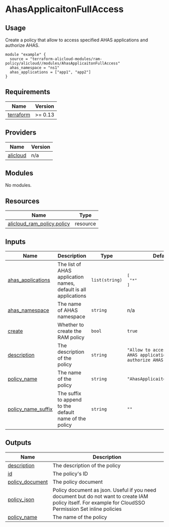 # AhasApplicaitonFullAccess

## Usage

Create a policy that allow to access specified AHAS applications and authorize AHAS.

```hcl
module "example" {
  source = "terraform-alicloud-modules/ram-policy/alicloud//modules/AhasApplicaitonFullAccess"
  ahas_namespace = "ns1"
  ahas_applications = ["app1", "app2"]
}
```

<!-- BEGIN_TF_DOCS -->
## Requirements

| Name | Version |
|------|---------|
| <a name="requirement_terraform"></a> [terraform](#requirement\_terraform) | >= 0.13 |

## Providers

| Name | Version |
|------|---------|
| <a name="provider_alicloud"></a> [alicloud](#provider\_alicloud) | n/a |

## Modules

No modules.

## Resources

| Name | Type |
|------|------|
| [alicloud_ram_policy.policy](https://registry.terraform.io/providers/hashicorp/alicloud/latest/docs/resources/ram_policy) | resource |

## Inputs

| Name | Description | Type | Default | Required |
|------|-------------|------|---------|:--------:|
| <a name="input_ahas_applications"></a> [ahas\_applications](#input\_ahas\_applications) | The list of AHAS application names, default is all applications | `list(string)` | <pre>[<br/>  "*"<br/>]</pre> | no |
| <a name="input_ahas_namespace"></a> [ahas\_namespace](#input\_ahas\_namespace) | The name of AHAS namespace | `string` | n/a | yes |
| <a name="input_create"></a> [create](#input\_create) | Whether to create the RAM policy | `bool` | `true` | no |
| <a name="input_description"></a> [description](#input\_description) | The description of the policy | `string` | `"Allow to access specified AHAS applications and authorize AHAS."` | no |
| <a name="input_policy_name"></a> [policy\_name](#input\_policy\_name) | The name of the policy | `string` | `"AhasApplicaitonFullAccess"` | no |
| <a name="input_policy_name_suffix"></a> [policy\_name\_suffix](#input\_policy\_name\_suffix) | The suffix to append to the default name of the policy | `string` | `""` | no |

## Outputs

| Name | Description |
|------|-------------|
| <a name="output_description"></a> [description](#output\_description) | The description of the policy |
| <a name="output_id"></a> [id](#output\_id) | The policy's ID |
| <a name="output_policy_document"></a> [policy\_document](#output\_policy\_document) | The policy document |
| <a name="output_policy_json"></a> [policy\_json](#output\_policy\_json) | Policy document as json. Useful if you need document but do not want to create IAM policy itself. For example for CloudSSO Permission Set inline policies |
| <a name="output_policy_name"></a> [policy\_name](#output\_policy\_name) | The name of the policy |
<!-- END_TF_DOCS -->

